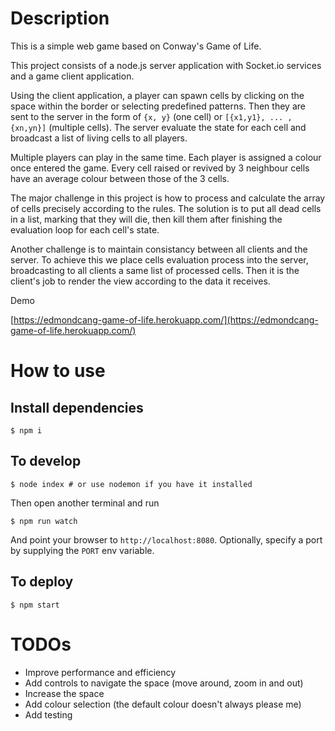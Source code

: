 # Description

This is a simple web game based on Conway's Game of Life.

This project consists of a node.js server application with Socket.io services and a game client application.

Using the client application, a player can spawn cells by clicking on the space within the border or selecting predefined patterns. Then they are sent to the server in the form of `{x, y}` (one cell) or `[{x1,y1}, ... , {xn,yn}]` (multiple cells). The server evaluate the state for each cell and broadcast a list of living cells to all players.

Multiple players can play in the same time. Each player is assigned a colour once entered the game. Every cell raised or revived by 3 neighbour cells have an average colour between those of the 3 cells.

The major challenge in this project is how to process and calculate the array of cells precisely according to the rules. The solution is to put all dead cells in a list, marking that they will die, then kill them after finishing the evaluation loop for each cell's state.

Another challenge is to maintain consistancy between all clients and the server.
To achieve this we place cells evaluation process into the server, broadcasting to all clients a same list of processed cells. Then it is the client's job to render the view according to the data it receives.

Demo

[https://edmondcang-game-of-life.herokuapp.com/](https://edmondcang-game-of-life.herokuapp.com/)

# How to use

## Install dependencies
```
$ npm i
```

## To develop
```
$ node index # or use nodemon if you have it installed
```
Then open another terminal and run
```
$ npm run watch
```
And point your browser to `http://localhost:8080`. Optionally, specify
a port by supplying the `PORT` env variable.

## To deploy
```
$ npm start
```
# TODOs
- Improve performance and efficiency
- Add controls to navigate the space (move around, zoom in and out)
- Increase the space
- Add colour selection (the default colour doesn't always please me)
- Add testing